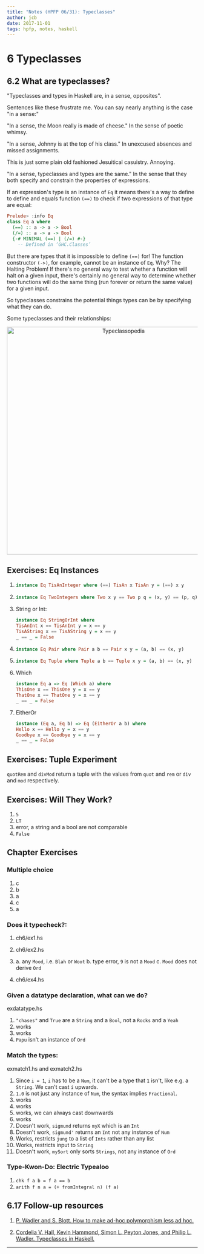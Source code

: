 ```yaml
---
title: "Notes (HPFP 06/31): Typeclasses"
author: jcb
date: 2017-11-01
tags: hpfp, notes, haskell
---
```


# 6 Typeclasses

## 6.2 What are typeclasses?

"Typeclasses and types in Haskell are, in a sense, opposites".

Sentences like these frustrate me. You can say nearly anything is the case
"in a sense:"

"In a sense, the Moon really is made of cheese." In the sense of poetic whimsy.

"In a sense, Johnny is at the top of his class." In unexcused absences and
missed assignments.

This is just some plain old fashioned Jesuitical casuistry. Annoying.

"In a sense, typeclasses and types are the same." In the sense that they both
specify and constrain the properties of expressions.

If an expression's type is an instance of `Eq` it means there's a way to
define to define and equals function `(==)` to check if two expressions
of that type are equal:

```haskell
Prelude> :info Eq
class Eq a where
  (==) :: a -> a -> Bool
  (/=) :: a -> a -> Bool
  {-# MINIMAL (==) | (/=) #-}
    -- Defined in ‘GHC.Classes’
```

But there are types that it is impossible to define `(==)` for! The
function constructor `(->)`, for example, cannot be an instance of `Eq`. Why?
The Halting Problem! If there's no general way to test whether a function
will halt on a given input, there's certainly no general way to determine
whether two functions will do the same thing (run forever or return the
same value) for a given input.

So typeclasses constrains the potential things types can be by specifying
what they can do.

Some typeclasses and their relationships:

<p align="center">
<img
src="https://wiki.haskell.org/wikiupload/d/df/Typeclassopedia-diagram.png"
width = 600px
alt="Typeclassopedia">
</p>

## Exercises: Eq Instances

1.
    ```haskell
    instance Eq TisAnInteger where (==) TisAn x TisAn y = (==) x y
    ```

2.
    ```haskell
    instance Eq TwoIntegers where Two x y == Two p q = (x, y) == (p, q)
    ```

3.  String or Int:

    ```haskell
    instance Eq StringOrInt where
    TisAnInt x == TisAnInt y = x == y
    TisAString x == TisAString y = x == y
    _ == _ = False
    ```

4.
    ```haskell
    instance Eq Pair where Pair a b == Pair x y = (a, b) == (x, y)
    ```

5.
    ```haskell
    instance Eq Tuple where Tuple a b == Tuple x y = (a, b) == (x, y)
    ```

6.  Which

    ```haskell
    instance Eq a => Eq (Which a) where
    ThisOne x == ThisOne y = x == y
    ThatOne x == ThatOne y = x == y
    _ == _ = False
    ```

7.  EitherOr

    ```haskell
    instance (Eq a, Eq b) => Eq (EitherOr a b) where
    Hello x == Hello y = x == y
    Goodbye x == Goodbye y = x == y
    _ == _ = False
    ```

## Exercises: Tuple Experiment

`quotRem` and `divMod` return a tuple with the values from `quot` and `rem` or
`div` and `mod` respectively.

## Exercises: Will They Work?

1. `5`
2. `LT`
3. error, a string and a bool are not comparable
4. `False`

## Chapter Exercises

### Multiple choice

1. c
2. b
3. a
4. c
5. a

### Does it typecheck?:

1.  ch6/ex1.hs
2.  ch6/ex2.hs

3.  a. any `Mood`, i.e. `Blah` or `Woot`
    b. type error, `9` is not a `Mood`
    c. `Mood` does not derive `Ord`

4.  ch6/ex4.hs

### Given a datatype declaration, what can we do?
exdatatype.hs

1. `"chases"` and `True` are a `String` and a `Bool`, not a `Rocks` and a `Yeah`
2. works
3. works
4. `Papu` isn't an instance of `Ord`

### Match the types:

exmatch1.hs and exmatch2.hs

1. Since `i = 1`, `i` has to be a `Num`, it can't be a type that `1` isn't,
like e.g.  a `String`. We can't cast `i` upwards.
2. `1.0` is not just any instance of `Num`, the syntax implies `Fractional`.
3. works
4. works
5. works, we can always cast downwards
6. works
7. Doesn't work, `sigmund` returns `myX` which is an `Int`
8. Doesn't work, `sigmund'` returns an `Int` not any instance of `Num`
9. Works, restricts `jung` to a list of `Ints` rather than any list
10. Works, restricts input to `String`
11. Doesn't work, `mySort` only sorts `Strings`, not any instance of `Ord`

### Type-Kwon-Do: Electric Typealoo

1. `chk f a b = f a == b`
2. `arith f n a = (+ fromIntegral n) (f a)`

## 6.17 Follow-up resources

1. [P. Wadler and S. Blott. How to make ad-hoc polymorphism less
ad hoc.](https://github.com/johnchandlerburnham/hpffp-resources/blob/master/Chapter-06/How%20to%20make%20ad-hoc%20polymorphism%20less%20ad%20hoc.pdfk)

2. [Cordelia V. Hall, Kevin Hammond, Simon L. Peyton Jones, and Philip L.
Wadler. Typeclasses in Haskell.](https://github.com/johnchandlerburnham/hpffp-resources/blob/master/Chapter-06/Type%20Classes%20in%20Haskell.pdf)

---
